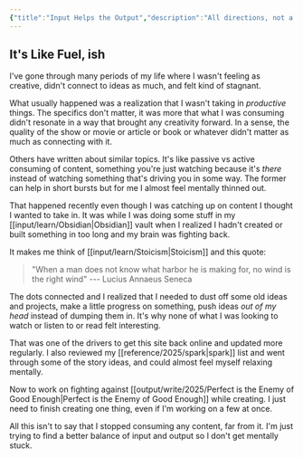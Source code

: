 ```yaml
---
{"title":"Input Helps the Output","description":"All directions, not a one-way street","date":"2025-08-27","tags":["reading","writing","creativity"],"dg-publish":true,"created":"2025-08-27 11:04:23","updated":"2025-08-27T11:35:37-04:00","permalink":"/output/write/2025/input-helps-the-output/","dgPassFrontmatter":true,"noteIcon":"3"}
---
```


## It's Like Fuel, ish

I've gone through many periods of my life where I wasn't feeling as creative, didn't connect to ideas as much, and felt kind of stagnant.

What usually happened was a realization that I wasn't taking in _productive_ things. The specifics don't matter, it was more that what I was consuming didn't resonate in a way that brought any creativity forward. In a sense, the quality of the show or movie or article or book or whatever didn't matter as much as connecting with it.

Others have written about similar topics. It's like passive vs active consuming of content, something you're just watching because it's _there_ instead of watching something that's driving you in some way. The former can help in short bursts but for me I almost feel mentally thinned out.

That happened recently even though I was catching up on content I thought I wanted to take in. It was while I was doing some stuff in my [[input/learn/Obsidian\|Obsidian]] vault when I realized I hadn't created or built something in too long and my brain was fighting back.

It makes me think of [[input/learn/Stoicism\|Stoicism]] and this quote:

> "When a man does not know what harbor he is making for, no wind is the right wind" --- Lucius Annaeus Seneca

The dots connected and I realized that I needed to dust off some old ideas and projects, make a little progress on something, push ideas _out of my head_ instead of dumping them in. It's why none of what I was looking to watch or listen to or read felt interesting.

That was one of the drivers to get this site back online and updated more regularly. I also reviewed my [[reference/2025/spark\|spark]] list and went through some of the story ideas, and could almost feel myself relaxing mentally.

Now to work on fighting against [[output/write/2025/Perfect is the Enemy of Good Enough\|Perfect is the Enemy of Good Enough]] while creating. I just need to finish creating one thing, even if I'm working on a few at once.

All this isn't to say that I stopped consuming any content, far from it. I'm just trying to find a better balance of input and output so I don't get mentally stuck.
